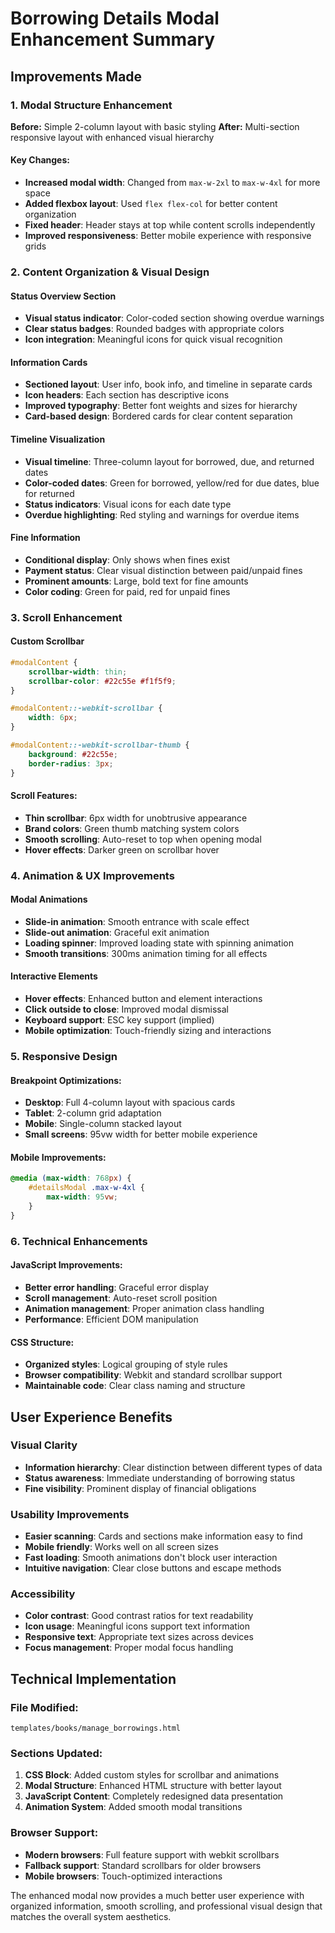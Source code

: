 # Borrowing Details Modal Enhancement Summary

## Improvements Made

### 1. Modal Structure Enhancement
**Before:** Simple 2-column layout with basic styling
**After:** Multi-section responsive layout with enhanced visual hierarchy

#### Key Changes:
- **Increased modal width**: Changed from `max-w-2xl` to `max-w-4xl` for more space
- **Added flexbox layout**: Used `flex flex-col` for better content organization
- **Fixed header**: Header stays at top while content scrolls independently
- **Improved responsiveness**: Better mobile experience with responsive grids

### 2. Content Organization & Visual Design

#### Status Overview Section
- **Visual status indicator**: Color-coded section showing overdue warnings
- **Clear status badges**: Rounded badges with appropriate colors
- **Icon integration**: Meaningful icons for quick visual recognition

#### Information Cards
- **Sectioned layout**: User info, book info, and timeline in separate cards
- **Icon headers**: Each section has descriptive icons
- **Improved typography**: Better font weights and sizes for hierarchy
- **Card-based design**: Bordered cards for clear content separation

#### Timeline Visualization
- **Visual timeline**: Three-column layout for borrowed, due, and returned dates
- **Color-coded dates**: Green for borrowed, yellow/red for due dates, blue for returned
- **Status indicators**: Visual icons for each date type
- **Overdue highlighting**: Red styling and warnings for overdue items

#### Fine Information
- **Conditional display**: Only shows when fines exist
- **Payment status**: Clear visual distinction between paid/unpaid fines
- **Prominent amounts**: Large, bold text for fine amounts
- **Color coding**: Green for paid, red for unpaid fines

### 3. Scroll Enhancement

#### Custom Scrollbar
```css
#modalContent {
    scrollbar-width: thin;
    scrollbar-color: #22c55e #f1f5f9;
}

#modalContent::-webkit-scrollbar {
    width: 6px;
}

#modalContent::-webkit-scrollbar-thumb {
    background: #22c55e;
    border-radius: 3px;
}
```

#### Scroll Features:
- **Thin scrollbar**: 6px width for unobtrusive appearance
- **Brand colors**: Green thumb matching system colors
- **Smooth scrolling**: Auto-reset to top when opening modal
- **Hover effects**: Darker green on scrollbar hover

### 4. Animation & UX Improvements

#### Modal Animations
- **Slide-in animation**: Smooth entrance with scale effect
- **Slide-out animation**: Graceful exit animation
- **Loading spinner**: Improved loading state with spinning animation
- **Smooth transitions**: 300ms animation timing for all effects

#### Interactive Elements
- **Hover effects**: Enhanced button and element interactions
- **Click outside to close**: Improved modal dismissal
- **Keyboard support**: ESC key support (implied)
- **Mobile optimization**: Touch-friendly sizing and interactions

### 5. Responsive Design

#### Breakpoint Optimizations:
- **Desktop**: Full 4-column layout with spacious cards
- **Tablet**: 2-column grid adaptation
- **Mobile**: Single-column stacked layout
- **Small screens**: 95vw width for better mobile experience

#### Mobile Improvements:
```css
@media (max-width: 768px) {
    #detailsModal .max-w-4xl {
        max-width: 95vw;
    }
}
```

### 6. Technical Enhancements

#### JavaScript Improvements:
- **Better error handling**: Graceful error display
- **Scroll management**: Auto-reset scroll position
- **Animation management**: Proper animation class handling
- **Performance**: Efficient DOM manipulation

#### CSS Structure:
- **Organized styles**: Logical grouping of style rules
- **Browser compatibility**: Webkit and standard scrollbar support
- **Maintainable code**: Clear class naming and structure

## User Experience Benefits

### Visual Clarity
- **Information hierarchy**: Clear distinction between different types of data
- **Status awareness**: Immediate understanding of borrowing status
- **Fine visibility**: Prominent display of financial obligations

### Usability Improvements
- **Easier scanning**: Cards and sections make information easy to find
- **Mobile friendly**: Works well on all screen sizes
- **Fast loading**: Smooth animations don't block user interaction
- **Intuitive navigation**: Clear close buttons and escape methods

### Accessibility
- **Color contrast**: Good contrast ratios for text readability
- **Icon usage**: Meaningful icons support text information
- **Responsive text**: Appropriate text sizes across devices
- **Focus management**: Proper modal focus handling

## Technical Implementation

### File Modified:
`templates/books/manage_borrowings.html`

### Sections Updated:
1. **CSS Block**: Added custom styles for scrollbar and animations
2. **Modal Structure**: Enhanced HTML structure with better layout
3. **JavaScript Content**: Completely redesigned data presentation
4. **Animation System**: Added smooth modal transitions

### Browser Support:
- **Modern browsers**: Full feature support with webkit scrollbars
- **Fallback support**: Standard scrollbars for older browsers
- **Mobile browsers**: Touch-optimized interactions

The enhanced modal now provides a much better user experience with organized information, smooth scrolling, and professional visual design that matches the overall system aesthetics.
